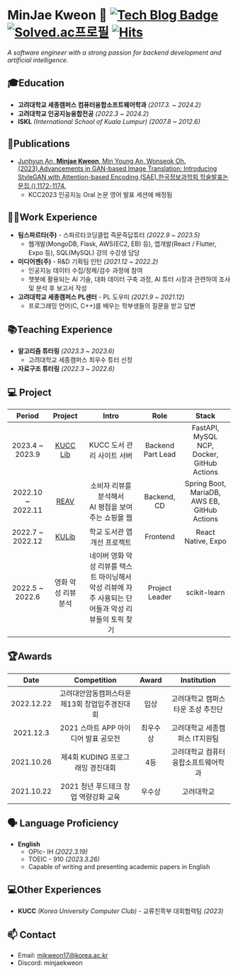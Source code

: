 # MinJae Kweon 👋 [![Tech Blog Badge](http://img.shields.io/badge/-Tech%20blog-black?style=flat-square&logo=github&link=https://mindorizip.tistory.com/)](https://mindorizip.tistory.com/) [![Solved.ac프로필](http://mazassumnida.wtf/api/mini/generate_badge?boj=mjkweon17)](https://solved.ac/mjkweon17)  [![Hits](https://hits.seeyoufarm.com/api/count/incr/badge.svg?url=https%3A%2F%2Fgithub.com%2Fmjkweon17&count_bg=%232CA4F5&title_bg=%23512AEB&icon=&icon_color=%23E7E7E7&title=hits&edge_flat=false)](https://hits.seeyoufarm.com)

<p>
  <em>
      A software engineer with a strong passion for backend development and artificial intelligence.
  </em>
<p>

## 🎓Education
- **고려대학교 세종캠퍼스 컴퓨터융합소프트웨어학과** *(2017.3. ~ 2024.2)*
- **고려대학교 인공지능융합전공** *(2022.3 ~ 2024.2)*
- **ISKL** *(International School of Kuala Lumpur)* *(2007.8 ~ 2012.6)*

## 📝Publications
- [Junhyun An, **Minjae Kweon**, Min Young An, Wonseok Oh.(2023).Advancements in GAN-based Image Translation: Introducing StyleGAN with Attention-based Encoding (SAE).한국정보과학회 학술발표논문집,(),1172-1174.](https://www.dbpia.co.kr/journal/articleDetail?nodeId=NODE11488309&nodeId=NODE11488309&medaTypeCode=185005&language=ko_KR&hasTopBanner=true)
  - KCC2023 인공지능 Oral 논문 영어 발표 세션에 배정됨

## 👨‍💻Work Experience  
- **팀스파르타(주)** - 스파르타코딩클럽 즉문즉답튜터 *(2022.9 ~ 2023.5)*
  - 웹개발(MongoDB, Flask, AWS(EC2, EB) 등), 앱개발(React / Flutter, Expo 등), SQL(MySQL) 강의 수강생 담당
- **미디어젠(주)** - R&D 기획팀 인턴 *(2021.12 ~ 2022.2)*
  - 인공지능 데이터 수집/정제/검수 과정에 참여
  - 챗봇에 활용되는 AI 기술, 대화 데이터 구축 과정, AI 튜터 시장과 관련하여 조사 및 분석 후 보고서 작성
- **고려대학교 세종캠퍼스 PL센터** - PL 도우미 *(2021.9 ~ 2021.12)*
  - 프로그래밍 언어(C, C++)를 배우는 학부생들의 질문을 받고 답변

## 📚Teaching Experience
- **알고리즘 튜터링** *(2023.3 ~ 2023.6)*
  - 고려대학교 세종캠퍼스 최우수 튜터 선정
- **자료구조 튜터링** *(2022.3 ~ 2022.6)*

## 💻 Project
| Period | Project | Intro | Role | Stack |
|:---:|:---:|:---:|:---:|:---:|
| 2023.4 ~ 2023.9 | [KUCC Lib](https://github.com/kucc/library-service-server-test) | KUCC 도서 관리 사이트 서버 | Backend Part Lead | FastAPI, MySQL NCP, Docker, GitHub Actions |
| 2022.10 ~ 2022.11 | [REAV](https://github.com/REAV-Web/REAV-back-end) | 소비자 리뷰를 분석해서<br/>AI 평점을 보여주는 쇼핑몰 웹 | Backend, CD | Spring Boot, MariaDB, AWS EB, GitHub Actions |
| 2022.7 ~ 2022.12 | [KULib](https://github.com/KULib-Project/KULibraryApp_FE) | 학교 도서관 앱<br/>개선 프로젝트 | Frontend | React Native, Expo |
| 2022.5 ~ 2022.6 | 영화 악성 리뷰 분석 | 네이버 영화 악성 리뷰를 텍스트 마이닝해서 악성 리뷰에 자주 사용되는 단어들과 악성 리뷰들의 토픽 찾기 | Project Leader | scikit-learn |

## 🏆Awards
| Date | Competition | Award | Institution |
|:---:|:---:|:---:|:---:|
| 2022.12.22 | 고려대안암동캠퍼스타운 제13회 창업입주경진대회 | 입상 | 고려대학교 캠퍼스타운 조성 추진단 |
| 2021.12.3 | 2021 스마트 APP 아이디어 발표 공모전 | 최우수상 | 고려대학교 세종캠퍼스 IT지원팀 |
| 2021.10.26 | 제4회 KUDING 프로그래밍 경진대회 | 4등 | 고려대학교 컴퓨터융합소프트웨어학과 |
| 2021.10.22 | 2021 청년 푸드테크 창업 역량강화 교육 | 우수상 | 고려대학교 |

## 🗣️ Language Proficiency
- **English**
  - OPIc- IH *(2022.3.19)*
  - TOEIC - 910 *(2023.3.26)*
  - Capable of writing and presenting academic papers in English <!-- with clarity and precision, given the time to prepare. -->

## 💻Other Experiences
- **KUCC** *(Korea University Computer Club)* - 교류친목부 대회협력팀 *(2023)*

## 📫 Contact
- Email: mjkweon17@korea.ac.kr
- Discord: minjaekweon
